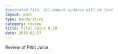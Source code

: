 ```yaml
---
#generated file, all manual updates will be lost
layout: post
type: handwriting
category: review
title: Pilot Juice 0.38
date: 2015-02-27
---
```


Review of Pilot Juice.
